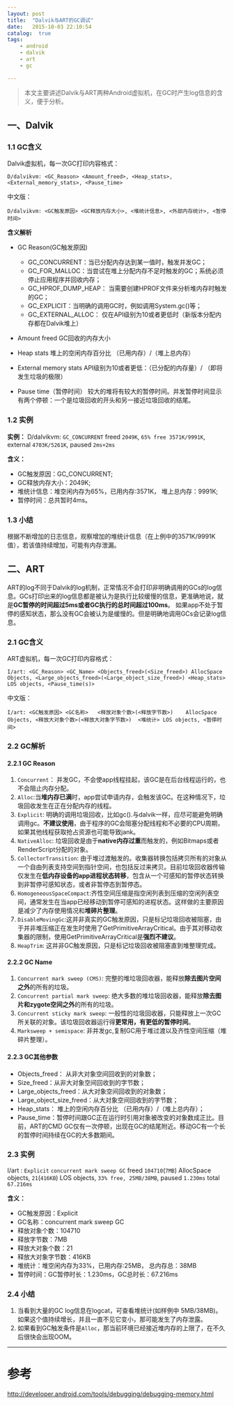 ```yaml
---
layout: post
title:  "Dalvik与ART的GC调试"
date:   2015-10-03 22:10:54
catalog:  true
tags:
    - android
    - dalvik
    - art
    - gc

---
```


> 本文主要讲述Dalvik与ART两种Android虚拟机，在GC时产生log信息的含义，便于分析。

## 一、Dalvik

### 1.1 GC含义

Dalvik虚拟机，每一次GC打印内容格式：

	D/dalvikvm: <GC_Reason> <Amount_freed>, <Heap_stats>, <External_memory_stats>, <Pause_time>

中文版：

	D/dalvikvm: <GC触发原因> <GC释放内存大小>, <堆统计信息>, <外部内存统计>, <暂停时间>

**含义解析**

- GC Reason(GC触发原因)
	- GC_CONCURRENT：当已分配内存达到某一值时，触发并发GC；
	- GC_FOR_MALLOC：当尝试在堆上分配内存不足时触发的GC；系统必须停止应用程序并回收内存；
	- GC_HPROF_DUMP_HEAP： 当需要创建HPROF文件来分析堆内存时触发的GC； 
	- GC_EXPLICIT：当明确的调用GC时，例如调用System.gc()等；
	- GC_EXTERNAL_ALLOC： 仅在API级别为10或者更低时（新版本分配内存都在Dalvik堆上）  

- Amount freed
GC回收的内存大小

- Heap stats
堆上的空闲内存百分比 （已用内存）/（堆上总内存）

- External memory stats
API级别为10或者更低：（已分配的内存量）/ （即将发生垃圾的极限）

- Pause time（暂停时间）
较大的堆将有较大的暂停时间。并发暂停时间显示有两个停顿：一个是垃圾回收的开头和另一接近垃圾回收的结尾。

### 1.2 实例

**实例：** D/dalvikvm: `GC_CONCURRENT` freed `2049K`, `65% free 3571K/9991K`, external `4703K/5261K`, paused `2ms+2ms`

**含义：**

- GC触发原因：GC_CONCURRENT;
- GC释放内存大小：2049K;
- 堆统计信息：堆空闲内存为65%，已用内存:3571K， 堆上总内存：9991K;
- 暂停时间：总共暂时4ms。

### 1.3 小结

根据不断增加的日志信息，观察增加的堆统计信息（在上例中的3571K/9991K值），若该值持续增加，可能有内存泄漏。

## 二、ART

ART的log不同于Dalvik的log机制，正常情况不会打印非明确调用的GCs的log信息。GCs打印出来的log信息都是被认为是执行比较缓慢的信息，更准确地说，就是**GC暂停的时间超过5ms或者GC执行的总时间超过100ms**。
如果app不处于暂停的感知状态，那么没有GC会被认为是缓慢的。但是明确地调用GCs会记录log信息。

### 2.1 GC含义
 
ART虚拟机，每一次GC打印内容格式：  

	I/art: <GC_Reason> <GC_Name> <Objects_freed>(<Size_freed>) AllocSpace Objects, <Large_objects_freed>(<Large_object_size_freed>) <Heap_stats> LOS objects, <Pause_time(s)>

中文版：

	I/art: <GC触发原因> <GC名称>   <释放对象个数>(<释放字节数>)    AllocSpace Objects, <释放大对象个数>(<释放大对象字节数>)  <堆统计> LOS objects, <暂停时间>

### 2.2 GC解析

#### 2.2.1 GC Reason

1. `Concurrent`： 并发GC，不会使app线程挂起，该GC是在后台线程运行的，也不会阻止内存分配。
2. `Alloc`:当**堆内存已满**时，app尝试申请内存，会触发该GC。在这种情况下，垃圾回收发生在正在分配内存的线程。  
3. `Explicit`: 明确的调用垃圾回收，比如gc().与dalvik一样，应尽可能避免明确调用gc。**不建议使用**，由于程序的GC会阻塞分配线程和不必要的CPU周期，如果其他线程获取抢占资源也可能导致jank。 
4. `NativeAlloc`:	垃圾回收是由于**native内存过重**而触发的，例如Bitmaps或者RenderScript分配的对象。   
5. `CollectorTransition`: 由于堆过渡触发的。收集器转换包括拷贝所有的对象从一个自由列表支持空间到指针空间，也包括反过来拷贝。目前垃圾回收器传输仅发生在**低内存设备的app进程状态转移**，包含从一个可感知的暂停状态转换到非暂停可感知状态，或者非暂停态到暂停态。
6. `HomogeneousSpaceCompact`:齐性空间压缩是指空闲列表到压缩的空闲列表空间，通常发生在当app已经移动到暂停可感知的进程状态。这样做的主要原因是减少了内存使用情况和**堆碎片整理**。
7. `DisableMovingGc`:这并非真实的GC触发原因，只是标记垃圾回收被阻塞，由于并非堆压缩正在发生时使用了GetPrimitiveArrayCritical。由于其对移动收集器的限制，使用GetPrimitiveArrayCritical是**强烈不建议**。
8. `HeapTrim`:	这并非GC触发原因，只是标记垃圾回收被阻塞直到堆整理完成。

#### 2.2.2 GC Name

1. `Concurrent mark sweep (CMS)`: 完整的堆垃圾回收器，能释放**除去图片空间之外**的所有的垃圾。  
2. `Concurrent partial mark sweep`:	绝大多数的堆垃圾回收器，能释放**除去图片和zygote空间之外**的所有的垃圾。  
3. `Concurrent sticky mark sweep`:	一般性的垃圾回收器，只能释放上一次GC所关联的对象。该垃圾回收器运行得**更常用，有更低的暂停时间**。  
4. `Marksweep + semispace`:	非并发gc,复制GC用于堆过渡以及齐性空间压缩（堆碎片整理）。  

#### 2.2.3 GC其他参数

- Objects_freed：	从非大对象空间回收到的对象数；  
- Size_freed：从非大对象空间回收到的字节数；  
- Large_objects_freed：从大对象空间回收到的对象数；  
- Large_object_size_freed：从大对象空间回收到的字节数；  
- Heap_stats：	堆上的空闲内存百分比 （已用内存）/（堆上总内存）；  
- Pause_time：暂停时间跟GC正在运行时引用对象被改变的对象数成正比。目前，ART的CMD GC仅有一次停顿，出现在GC的结尾附近。移动GC有一个长的暂停时间持续在GC的大多数期间。

### 2.3 实例

I/art : `Explicit` `concurrent mark sweep GC` freed `104710`(`7MB`) AllocSpace objects, `21`(`416KB`) LOS objects, `33% free, 25MB/38MB`, paused `1.230ms` total `67.216ms`

**含义：**

- GC触发原因：Explicit
- GC名称：concurrent mark sweep GC
- 释放对象个数：104710
- 释放字节数：7MB
- 释放大对象个数：21
- 释放大对象字节数：416KB
- 堆统计：堆空闲内存为33%，已用内存:25MB， 总内存总：38MB
- 暂停时间：GC暂停时长：1.230ms，GC总时长：67.216ms

### 2.4 小结
  
1. 当看到大量的GC log信息在logcat，可查看堆统计(如样例中 5MB/38MB)。如果这个值持续增长，并且一直不见它变小，那可能发生了内存泄露。
2. 如果看到GC触发条件是`Alloc`，那当前环境已经接近堆内存的上限了，在不久后很快会出现OOM。



----------

# 参考
  
<http://developer.android.com/tools/debugging/debugging-memory.html>

 